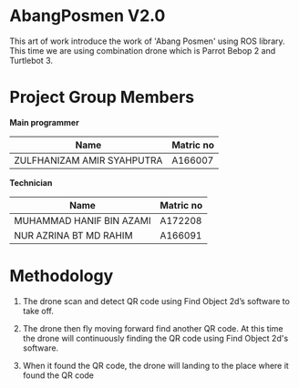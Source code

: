 # AbangPosmen V2.0
This art of work introduce the work of 'Abang Posmen' using ROS library. This time we are using combination drone which is Parrot Bebop 2 and Turtlebot 3.

# Project Group Members

**Main programmer**

Name  | Matric no
------------- | -------------
ZULFHANIZAM AMIR SYAHPUTRA | A166007

**Technician**


Name  | Matric no
------------- | -------------
MUHAMMAD HANIF BIN AZAMI | A172208
NUR AZRINA BT MD RAHIM | A166091


# Methodology

1. The drone scan and detect QR code using Find Object 2d’s software to take off.

2. The drone then fly moving forward find another QR code. At this time the drone will continuously finding the QR code using Find Object 2d's software.

3. When it found the QR code, the drone will landing to the place where it found the QR code
